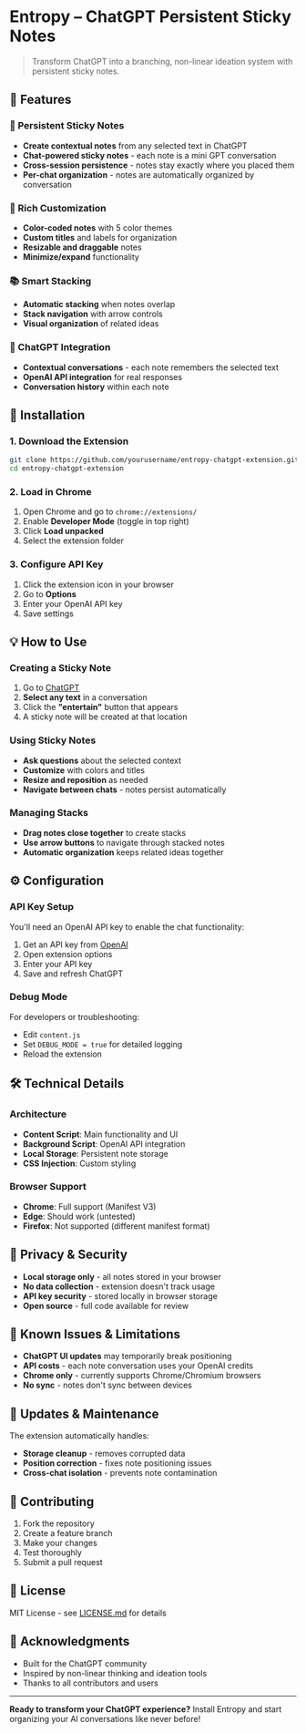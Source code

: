 # Entropy – ChatGPT Persistent Sticky Notes

> Transform ChatGPT into a branching, non-linear ideation system with persistent sticky notes.

## 🌟 Features

### 📌 Persistent Sticky Notes
- **Create contextual notes** from any selected text in ChatGPT
- **Chat-powered sticky notes** - each note is a mini GPT conversation
- **Cross-session persistence** - notes stay exactly where you placed them
- **Per-chat organization** - notes are automatically organized by conversation

### 🎨 Rich Customization
- **Color-coded notes** with 5 color themes
- **Custom titles** and labels for organization
- **Resizable and draggable** notes
- **Minimize/expand** functionality

### 📚 Smart Stacking
- **Automatic stacking** when notes overlap
- **Stack navigation** with arrow controls
- **Visual organization** of related ideas

### 🤖 ChatGPT Integration
- **Contextual conversations** - each note remembers the selected text
- **OpenAI API integration** for real responses
- **Conversation history** within each note

## 🚀 Installation

### 1. Download the Extension
```bash
git clone https://github.com/yourusername/entropy-chatgpt-extension.git
cd entropy-chatgpt-extension
```

### 2. Load in Chrome
1. Open Chrome and go to `chrome://extensions/`
2. Enable **Developer Mode** (toggle in top right)
3. Click **Load unpacked**
4. Select the extension folder

### 3. Configure API Key
1. Click the extension icon in your browser
2. Go to **Options**
3. Enter your OpenAI API key
4. Save settings

## 💡 How to Use

### Creating a Sticky Note
1. Go to [ChatGPT](https://chat.openai.com/)
2. **Select any text** in a conversation
3. Click the **"entertain"** button that appears
4. A sticky note will be created at that location

### Using Sticky Notes
- **Ask questions** about the selected context
- **Customize** with colors and titles
- **Resize and reposition** as needed
- **Navigate between chats** - notes persist automatically

### Managing Stacks
- **Drag notes close together** to create stacks
- **Use arrow buttons** to navigate through stacked notes
- **Automatic organization** keeps related ideas together

## ⚙️ Configuration

### API Key Setup
You'll need an OpenAI API key to enable the chat functionality:

1. Get an API key from [OpenAI](https://platform.openai.com/api-keys)
2. Open extension options
3. Enter your API key
4. Save and refresh ChatGPT

### Debug Mode
For developers or troubleshooting:
- Edit `content.js` 
- Set `DEBUG_MODE = true` for detailed logging
- Reload the extension

## 🛠️ Technical Details

### Architecture
- **Content Script**: Main functionality and UI
- **Background Script**: OpenAI API integration
- **Local Storage**: Persistent note storage
- **CSS Injection**: Custom styling

### Browser Support
- **Chrome**: Full support (Manifest V3)
- **Edge**: Should work (untested)
- **Firefox**: Not supported (different manifest format)

## 🔐 Privacy & Security

- **Local storage only** - all notes stored in your browser
- **No data collection** - extension doesn't track usage
- **API key security** - stored locally in browser storage
- **Open source** - full code available for review

## 🐛 Known Issues & Limitations

- **ChatGPT UI updates** may temporarily break positioning
- **API costs** - each note conversation uses your OpenAI credits
- **Chrome only** - currently supports Chrome/Chromium browsers
- **No sync** - notes don't sync between devices

## 🔄 Updates & Maintenance

The extension automatically handles:
- **Storage cleanup** - removes corrupted data
- **Position correction** - fixes note positioning issues  
- **Cross-chat isolation** - prevents note contamination

## 🤝 Contributing

1. Fork the repository
2. Create a feature branch
3. Make your changes
4. Test thoroughly
5. Submit a pull request

## 📄 License

MIT License - see [LICENSE.md](LICENSE.md) for details

## 🙏 Acknowledgments

- Built for the ChatGPT community
- Inspired by non-linear thinking and ideation tools
- Thanks to all contributors and users

---

**Ready to transform your ChatGPT experience?** Install Entropy and start organizing your AI conversations like never before!

